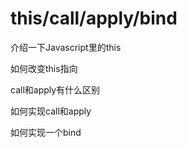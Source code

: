 # this/call/apply/bind

介绍一下Javascript里的this

如何改变this指向

call和apply有什么区别

如何实现call和apply

如何实现一个bind